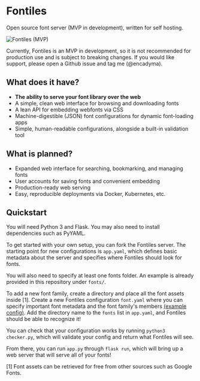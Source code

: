 # Fontiles
Open source font server (MVP in development), written for self hosting.

![Fontiles (MVP)](https://i.fluffy.cc/mx60xwGKXt8shTn1nZqwCnMfGcPfXKFP.png)

Currently, Fontiles is an MVP in development, so it is not recommended for production use and is subject to breaking changes. If you would like support, please open a Github issue and tag me (@encadyma).

## What does it have?

- **The ability to serve your font library over the web**
- A simple, clean web interface for browsing and downloading fonts
- A lean API for embedding webfonts via CSS
- Machine-digestible (JSON) font configurations for dynamic font-loading apps
- Simple, human-readable configurations, alongside a built-in validation tool

## What is planned?

- Expanded web interface for searching, bookmarking, and managing fonts
- User accounts for saving fonts and convenient embedding
- Production-ready web serving
- Easy, reproducible deployments via Docker, Kubernetes, etc.

## Quickstart

You will need Python 3 and Flask. You may also need to install dependencies such as PyYAML.

To get started with your own setup, you can fork the Fontiles server. The starting point for new configurations is `app.yaml`, which defines basic metadata about the server and specifies where Fontiles should look for fonts.

You will also need to specify at least one fonts folder. An example is already provided in this repository under `fonts/`.

To add a new font family, create a directory and place all the font assets inside [1]. Create a new Fontiles configuration `font.yaml` where you can specify important font metadata and the font family's members [(example config)](https://github.com/encadyma/fontiles/blob/master/fonts/Source%20Sans%20Pro/font.yaml). Add the directory name to the `fonts` list in `app.yaml`, and Fontiles should be able to recognize it!

You can check that your configuration works by running `python3 checker.py`, which will validate your config and return what Fontiles will see.

From there, you can run `app.py` through `flask run`, which will bring up a web server that will serve all of your fonts!

[1] Font assets can be retrieved for free from other sources such as Google Fonts.
